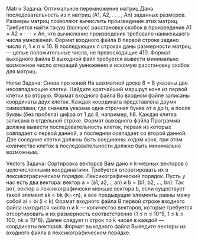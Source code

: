 Matrix
Задача: Оптимальное перемножение матриц
Дана последовательность из n матриц (A1, A2, . . . , An) заданных размеров. Размеры матриц позволяют вычислить произведение этих матриц. Требуется найти такую (полную) расстановку скобок в произведение A1 × A2 × · · · × An, что вычисление произведения требовало наименьшего числа умножений.
Формат входного файла
В первой строке задано число n, 1 ≤ n ≤ 10. В последующих n строках даны размерности матриц — целые положительные числа, не превосходящие 410.
Формат выходного файла
В выходной файл требуется вывести минимально возможное число операций умножения и искомую расстановку скобок для матриц.

Horse
Задача: Снова про коней
На шахматной доске 8 × 8 указаны две несовпадающие клетки. Найдите кратчайший маршрут коня из первой клетки во вторую.
Формат входного файла
Во входном файле записаны координаты двух клеток. Каждая координата представлена двумя символами, где сначала указана одна строчная буква от a до h, а после буквы (без пробела) цифра от 1 до 8, например, h8. Каждая клетка записана в отдельной строке.
Формат выходного файла
Программа должна вывести последовательность клеток, первая из которых совпадает с первой данной, а последняя совпадает со второй данной. Две соседние клетки должны быть соединены ходом коня, при этом количество клеток в последовательности должно быть минимально возможным.

Vectors
Задача: Сортировка векторов
Вам дано n k-мерных векторов с целочисленными координатами. Требуется отсортировать их в лексикографическом порядке.
Лексикографический порядок. Пусть у нас есть два вектора: вектор а = (а1, а2,.., аn) и b = (b1, b2, …, bn). Так вот, вектор а лексикографически меньше вектора b, если существует такой элемент ak < bk (k=<n), а все предыдущие элементы равны межу собой ai = bi (i < k)
Формат входного файла
В первой строке входного файла находится числа n и k — количество векторов, которые требуется отсортировать и их размерность соответственно (1 ≤ n ≤ 10^5, 1 ≤ k ≤ 100, nk ≤ 10^6). Далее следует n строк по k чисел в каждой — координаты векторов.
Формат выходного файла
Выведите векторы из входного файла в лексикографическом порядке.
